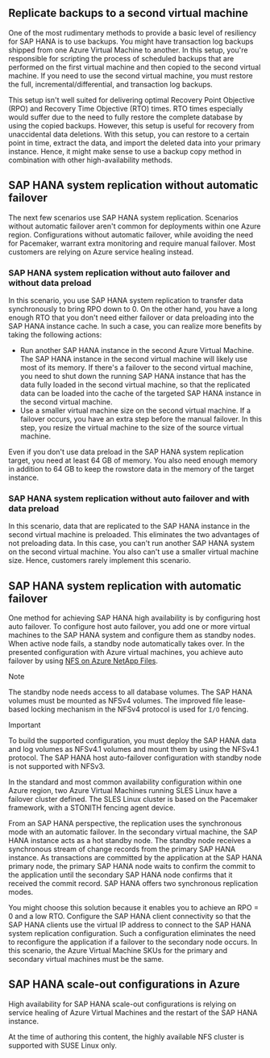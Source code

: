 ## Replicate backups to a second virtual machine

One of the most rudimentary methods to provide a basic level of resiliency for SAP HANA is to use backups. You might have transaction log backups shipped from one Azure Virtual Machine to another. In this setup, you're responsible for scripting the process of scheduled backups that are performed on the first virtual machine and then copied to the second virtual machine. If you need to use the second virtual machine, you must restore the full, incremental/differential, and transaction log backups.

This setup isn't well suited for delivering optimal Recovery Point Objective (RPO) and Recovery Time Objective (RTO) times. RTO times especially would suffer due to the need to fully restore the complete database by using the copied backups. However, this setup is useful for recovery from unaccidental data deletions. With this setup, you can restore to a certain point in time, extract the data, and import the deleted data into your primary instance. Hence, it might make sense to use a backup copy method in combination with other high-availability methods.

## SAP HANA system replication without automatic failover

The next few scenarios use SAP HANA system replication. Scenarios without automatic failover aren't common for deployments within one Azure region. Configurations without automatic failover, while avoiding the need for Pacemaker, warrant extra monitoring and require manual failover. Most customers are relying on Azure service healing instead.

### SAP HANA system replication without auto failover and without data preload

In this scenario, you use SAP HANA system replication to transfer data synchronously to bring RPO down to 0. On the other hand, you have a long enough RTO that you don't need either failover or data preloading into the SAP HANA instance cache. In such a case, you can realize more benefits by taking the following actions:

- Run another SAP HANA instance in the second Azure Virtual Machine. The SAP HANA instance in the second virtual machine will likely use most of its memory. If there's a failover to the second virtual machine, you need to shut down the running SAP HANA instance that has the data fully loaded in the second virtual machine, so that the replicated data can be loaded into the cache of the targeted SAP HANA instance in the second virtual machine.
- Use a smaller virtual machine size on the second virtual machine. If a failover occurs, you have an extra step before the manual failover. In this step, you resize the virtual machine to the size of the source virtual machine.

Even if you don't use data preload in the SAP HANA system replication target, you need at least 64 GB of memory. You also need enough memory in addition to 64 GB to keep the rowstore data in the memory of the target instance.

### SAP HANA system replication without auto failover and with data preload

In this scenario, data that are replicated to the SAP HANA instance in the second virtual machine is preloaded. This eliminates the two advantages of not preloading data. In this case, you can't run another SAP HANA system on the second virtual machine. You also can't use a smaller virtual machine size. Hence, customers rarely implement this scenario.

## SAP HANA system replication with automatic failover

One method for achieving SAP HANA high availability is by configuring host auto failover. To configure host auto failover, you add one or more virtual machines to the SAP HANA system and configure them as standby nodes. When active node fails, a standby node automatically takes over. In the presented configuration with Azure virtual machines, you achieve auto failover by using [NFS on Azure NetApp Files](/azure/azure-netapp-files/azure-netapp-files-introduction.md).  

> [!NOTE]
> The standby node needs access to all database volumes. The SAP HANA volumes must be mounted as NFSv4 volumes. The improved file lease-based locking mechanism in the NFSv4 protocol is used for `I/O` fencing.

> [!IMPORTANT]
> To build the supported configuration, you must deploy the SAP HANA data and log volumes as NFSv4.1 volumes and mount them by using the NFSv4.1 protocol. The SAP HANA host auto-failover configuration with standby node is not supported with NFSv3.

In the standard and most common availability configuration within one Azure region, two Azure Virtual Machines running SLES Linux have a failover cluster defined. The SLES Linux cluster is based on the Pacemaker framework, with a STONITH fencing agent device.

From an SAP HANA perspective, the replication uses the synchronous mode with an automatic failover. In the secondary virtual machine, the SAP HANA instance acts as a hot standby node. The standby node receives a synchronous stream of change records from the primary SAP HANA instance. As transactions are committed by the application at the SAP HANA primary node, the primary SAP HANA node waits to confirm the commit to the application until the secondary SAP HANA node confirms that it received the commit record. SAP HANA offers two synchronous replication modes.

You might choose this solution because it enables you to achieve an RPO = 0 and a low RTO. Configure the SAP HANA client connectivity so that the SAP HANA clients use the virtual IP address to connect to the SAP HANA system replication configuration. Such a configuration eliminates the need to reconfigure the application if a failover to the secondary node occurs. In this scenario, the Azure Virtual Machine SKUs for the primary and secondary virtual machines must be the same.

## SAP HANA scale-out configurations in Azure

High availability for SAP HANA scale-out configurations is relying on service healing of Azure Virtual Machines and the restart of the SAP HANA instance.

At the time of authoring this content, the highly available NFS cluster is supported with SUSE Linux only.
